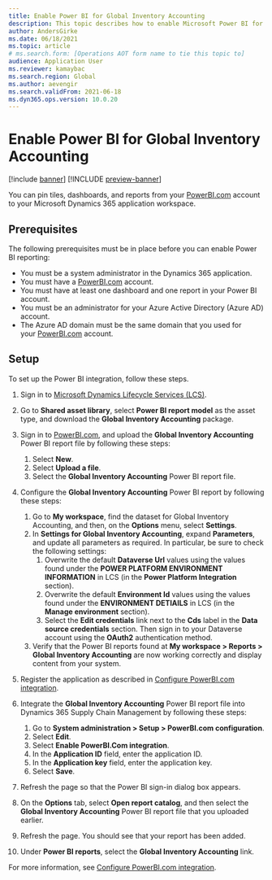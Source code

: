 ```yaml
---
title: Enable Power BI for Global Inventory Accounting
description: This topic describes how to enable Microsoft Power BI for Global Inventory Accounting.
author: AndersGirke
ms.date: 06/18/2021
ms.topic: article
# ms.search.form: [Operations AOT form name to tie this topic to]
audience: Application User
ms.reviewer: kamaybac
ms.search.region: Global
ms.author: aevengir
ms.search.validFrom: 2021-06-18
ms.dyn365.ops.version: 10.0.20
---
```


# Enable Power BI for Global Inventory Accounting

[!include [banner](../includes/banner.md)]
[!INCLUDE [preview-banner](../includes/preview-banner.md)]
<!--KFM: Preview until 4/30/2022 -->

You can pin tiles, dashboards, and reports from your [PowerBI.com](https://powerbi.com/) account to your Microsoft Dynamics 365 application workspace.

## Prerequisites

The following prerequisites must be in place before you can enable Power BI reporting:

- You must be a system administrator in the Dynamics 365 application.
- You must have a [PowerBI.com](https://powerbi.com/) account.
- You must have at least one dashboard and one report in your Power BI account.
- You must be an administrator for your Azure Active Directory (Azure AD) account.
- The Azure AD domain must be the same domain that you used for your [PowerBI.com](https://powerbi.com/) account.

## Setup

To set up the Power BI integration, follow these steps.

1. Sign in to [Microsoft Dynamics Lifecycle Services (LCS)](https://lcs.dynamics.com/Logon/Index).
1. Go to **Shared asset library**, select **Power BI report model** as the asset type, and download the **Global Inventory Accounting** package. 
1. Sign in to [PowerBI.com](https://app.powerbi.com/), and upload the **Global Inventory Accounting** Power BI report file by following these steps:

    1. Select **New**.
    1. Select **Upload a file**.
    1. Select the **Global Inventory Accounting** Power BI report file.

1. Configure the **Global Inventory Accounting** Power BI report by following these steps:

    1. Go to **My workspace**, find the dataset for Global Inventory Accounting, and then, on the **Options** menu, select **Settings**.
    1. In **Settings for Global Inventory Accounting**, expand **Parameters**, and update all parameters as required. In particular, be sure to check the following settings:
        1. Overwrite the default **Dataverse Url** values using the values found under the **POWER PLATFORM ENVIRONMENT INFORMATION** in LCS (in the **Power Platform Integration** section).
        2. Overwrite the default **Environment Id** values using the values found under the **ENVIRONMENT DETIAILS** in LCS (in the **Manage environment** section).
        3. Select the **Edit credentials** link next to the **Cds** label in the **Data source credentials** section. Then sign in to your Dataverse account using the **OAuth2** authentication method.
    1. Verify that the Power BI reports found at **My workspace \> Reports \> Global Inventory Accounting** are now working correctly and display content from your system.

1. Register the application as described in [Configure PowerBI.com integration](../../fin-ops-core/dev-itpro/analytics/configure-power-bi-integration.md#registration-process).
1. Integrate the **Global Inventory Accounting** Power BI report file into Dynamics 365 Supply Chain Management by following these steps:

    1. Go to **System administration \> Setup \> PowerBI.com configuration**.
    1. Select **Edit**.
    1. Select **Enable PowerBI.Com integration**.
    1. In the **Application ID** field, enter the application ID.
    1. In the **Application key** field, enter the application key.
    1. Select **Save**.

1. Refresh the page so that the Power BI sign-in dialog box appears.
1. On the **Options** tab, select **Open report catalog**, and then select the **Global Inventory Accounting** Power BI report file that you uploaded earlier.
1. Refresh the page. You should see that your report has been added.
1. Under **Power BI reports**, select the **Global Inventory Accounting** link.

For more information, see [Configure PowerBI.com integration](../../fin-ops-core/dev-itpro/analytics/configure-power-bi-integration.md).
